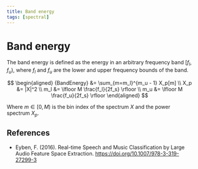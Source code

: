 ```yaml
---
title: Band energy
tags: [spectral]
---
```


# Band energy

The band energy is defined as the energy in an arbitrary frequency band $[f_l, f_u)$, where $f_l$ and $f_u$ are the lower and upper frequency bounds of the band.

$$
\begin{aligned}
{BandEnergy} &= \sum_{m=m_l}^{m_u - 1} X_p[m] \\
X_p &= |X|^2 \\
m_l &= \lfloor M \frac{f_l}{2f_s} \rfloor \\
m_u &= \lfloor M \frac{f_u}{2f_s} \rfloor
\end{aligned}
$$

Where $m \in [0, M)$ is the bin index of the spectrum $X$ and the power spectrum $X_p$.

## References

- Eyben, F. (2016). Real-time Speech and Music Classification by Large Audio Feature Space Extraction. https://doi.org/10.1007/978-3-319-27299-3
